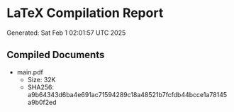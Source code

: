 # LaTeX Compilation Report
Generated: Sat Feb  1 02:01:57 UTC 2025
## Compiled Documents
- main.pdf
  - Size: 32K
  - SHA256: a9b64343d6ba4e691ac71594289c18a48521b7fcfdb44bcce1a78145a9b0f2ed
